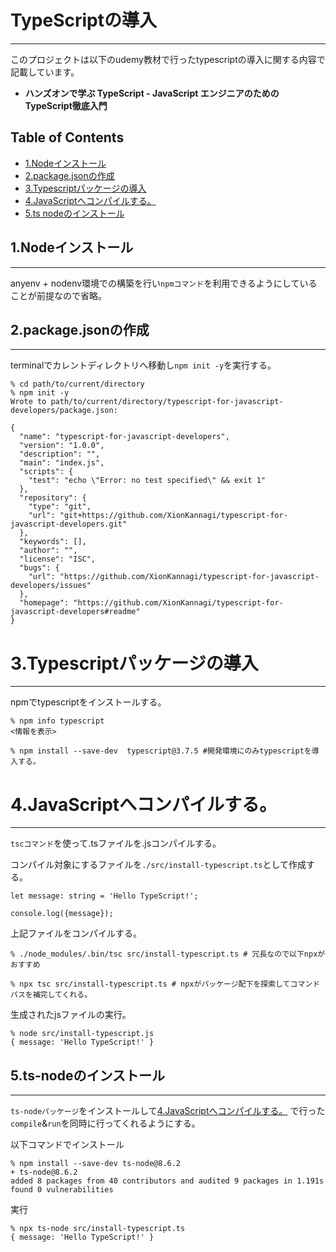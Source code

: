# TypeScriptの導入
----
このプロジェクトは以下のudemy教材で行ったtypescriptの導入に関する内容で記載しています。  
 - **ハンズオンで学ぶ TypeScript - JavaScript エンジニアのための TypeScript徹底入門**  

## Table of Contents
 - [1.Nodeインストール](#1.Nodeインストール)
 - [2.package.jsonの作成](#2.package.jsonの作成)
 - [3.Typescriptパッケージの導入](#3.Typescriptパッケージの導入)
 - [4.JavaScriptへコンパイルする。](#4.JavaScriptへコンパイルする。)
 - [5.ts nodeのインストール](#5.ts-nodeのインストール)


## 1.Nodeインストール
----
anyenv + nodenv環境での構築を行い`npmコマンド`を利用できるようにしていることが前提なので省略。


## 2.package.jsonの作成
----
terminalでカレントディレクトリへ移動し`npm init -y`を実行する。　　
```
% cd path/to/current/directory
% npm init -y
Wrote to path/to/current/directory/typescript-for-javascript-developers/package.json:

{
  "name": "typescript-for-javascript-developers",
  "version": "1.0.0",
  "description": "",
  "main": "index.js",
  "scripts": {
    "test": "echo \"Error: no test specified\" && exit 1"
  },
  "repository": {
    "type": "git",
    "url": "git+https://github.com/XionKannagi/typescript-for-javascript-developers.git"
  },
  "keywords": [],
  "author": "",
  "license": "ISC",
  "bugs": {
    "url": "https://github.com/XionKannagi/typescript-for-javascript-developers/issues"
  },
  "homepage": "https://github.com/XionKannagi/typescript-for-javascript-developers#readme"
}

```


# 3.Typescriptパッケージの導入
----
npmでtypescriptをインストールする。  

```
% npm info typescript
<情報を表示>

% npm install --save-dev  typescript@3.7.5 #開発環境にのみtypescriptを導入する。

```


# 4.JavaScriptへコンパイルする。
----
`tscコマンド`を使って.tsファイルを.jsコンパイルする。  

コンパイル対象にするファイルを`./src/install-typescript.ts`として作成する。  
```TypeScript: install-typescript.ts
let message: string = 'Hello TypeScript!';

console.log({message});
```

上記ファイルをコンパイルする。  
```
% ./node_modules/.bin/tsc src/install-typescript.ts # 冗長なので以下npxがおすすめ

% npx tsc src/install-typescript.ts # npxがパッケージ配下を探索してコマンドパスを補完してくれる。
```
生成されたjsファイルの実行。  
```
% node src/install-typescript.js
{ message: 'Hello TypeScript!' }
```

## 5.ts-nodeのインストール
----
`ts-nodeパッケージ`をインストールして[4.JavaScriptへコンパイルする。](#4.JavaScriptへコンパイルする。) で行った  
`compile`&`run`を同時に行ってくれるようにする。

以下コマンドでインストール
```
% npm install --save-dev ts-node@8.6.2
+ ts-node@8.6.2
added 8 packages from 40 contributors and audited 9 packages in 1.191s
found 0 vulnerabilities

```

実行
```
% npx ts-node src/install-typescript.ts
{ message: 'Hello TypeScript!' }
```